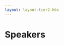 ```yaml
---
layout: layout-tier2.hbs
---
```


<div class="container section speakers">
    <h1 class="text-center speakers-page-title">Speakers</h1>
    <script type="text/javascript" src="https://sessionize.com/api/v2/adpvn9dh/view/SpeakerWall"></script>
</div>